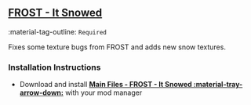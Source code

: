 ## [FROST - It Snowed](https://www.nexusmods.com/fallout4/mods/49094)
:material-tag-outline: `Required`

Fixes some texture bugs from FROST and adds new snow textures.

### Installation Instructions
* Download and install **[Main Files - FROST - It Snowed :material-tray-arrow-down:](https://www.nexusmods.com/fallout4/mods/49094?tab=files)** with your mod manager